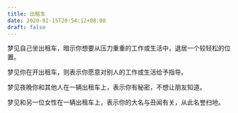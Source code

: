 ```yaml
---
title: 出租车
date: 2020-02-15T20:54:12+08:00
draft: false
---
```


梦见自己坐出租车，暗示你想要从压力重重的工作或生活中，退居一个较轻松的位置。

梦见你在开出租车，则表示你愿意对别人的工作或生活给予指导。

梦见夜晚你和其他人在一辆出租车上，表示你有秘密，不想让朋友知道。

梦见和另一位女性在一辆出租车上，表示你的大名与丑闻有关，从此名誉扫地。

